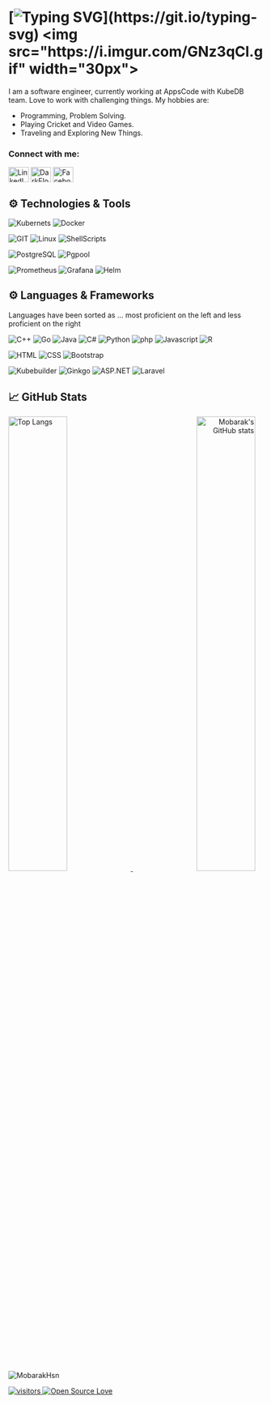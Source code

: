 
# [![Typing SVG](https://readme-typing-svg.herokuapp.com?font=consolas&color=%234DF79A&height=30&lines=Hello+there%2C+I'm+Mobarak!)](https://git.io/typing-svg) <img src="https://i.imgur.com/GNz3qCl.gif" width="30px">
I am a software engineer, currently working at AppsCode with KubeDB team. Love to work with challenging things.
My hobbies are:
- Programming, Problem Solving.
- Playing Cricket and Video Games.
- Traveling and Exploring New Things.

<h3 align="left">Connect with me:</h3>
<p align="left">
<a href="https://www.linkedin.com/in/md-mobarak-hossain-3aa885196/" target="blank"><img align="center" src="https://raw.githubusercontent.com/rahuldkjain/github-profile-readme-generator/master/src/images/icons/Social/linked-in-alt.svg" alt="LinkedIn" height="30" width="40" /></a>
<a href="https://codeforces.com/profile/M-o-b-a-r-a-k" target="blank"><img align="center" src="https://raw.githubusercontent.com/rahuldkjain/github-profile-readme-generator/master/src/images/icons/Social/codeforces.svg" alt="DarkFloyd" height="30" width="40" /></a>
<a href="https://www.facebook.com/mobarok.hossain.9237" target="blank"><img align="center" src="https://raw.githubusercontent.com/rahuldkjain/github-profile-readme-generator/master/src/images/icons/Social/facebook.svg" alt="Facebook" height="30" width="40" /></a>
</p>

## ⚙️ Technologies & Tools
![Kubernets](https://img.shields.io/badge/kubernetes%20-%23326ce5.svg?&style=for-the-badge&logo=kubernetes&logoColor=white)
![Docker](https://img.shields.io/badge/docker-%230db7ed.svg?style=for-the-badge&logo=docker&logoColor=white)


![GIT](https://img.shields.io/badge/git-%3776AB.svg?style=for-the-badge&logo=git&logoColor=white&color=F05032)
![Linux](https://img.shields.io/badge/linux-%FCC624.svg?style=for-the-badge&logo=linux&logoColor=black&color=FCC624)
![ShellScripts](https://img.shields.io/badge/Shell_Scripting-121011?style=for-the-badge&logo=gnu-bash&logoColor=white)

![PostgreSQL](https://img.shields.io/badge/PostgreSQL-47A248.svg?style=for-the-badge&logo=postgresql&logoColor=white&color=4479A1)
![Pgpool](https://img.shields.io/badge/Pgpool-47A248.svg?style=for-the-badge&logo=pgpool&logoColor=white&color=4479A1)

![Prometheus](https://img.shields.io/badge/Prometheus-000000?style=for-the-badge&logo=prometheus&labelColor=000000)
![Grafana](https://img.shields.io/badge/Grafana-F2F4F9?style=for-the-badge&logo=grafana&logoColor=orange&labelColor=F2F4F9)
![Helm](https://img.shields.io/badge/Helm-0F1689?style=for-the-badge&logo=Helm&labelColor=0F1689)


## ⚙️ Languages & Frameworks
Languages have been sorted as ...  most proficient on the left and less proficient on the right <br>

![C++](https://img.shields.io/badge/c++-00599C.svg?style=for-the-badge&logo=c%2B%2B&logoColor=white&color=00599C)
![Go](https://img.shields.io/badge/Go-00ADD8?style=for-the-badge&logo=go&logoColor=white)
![Java](https://img.shields.io/badge/java-%7396.svg?style=for-the-badge&logo=java&logoColor=white&color=007396)
![C#](https://img.shields.io/badge/csharp-%7396.svg?style=for-the-badge&logo=csharp&logoColor=white&color=007396)
![Python](https://img.shields.io/badge/python-%3776AB.svg?style=for-the-badge&logo=python&logoColor=white&color=3776AB)
![php](https://img.shields.io/badge/php-%F7DF1E.svg?style=for-the-badge&logo=php&logoColor=black&color=563D7C)
![Javascript](https://img.shields.io/badge/javscript-%F7DF1E.svg?style=for-the-badge&logo=javascript&logoColor=black&color=F7DF1E)
![R](https://img.shields.io/badge/R-%1572B6.svg?style=for-the-badge&logo=R&logoColor=white&color=1572B6)

![HTML](https://img.shields.io/badge/html5-%3776AB.svg?style=for-the-badge&logo=html5&logoColor=white&color=E34F26)
![CSS](https://img.shields.io/badge/css3-%1572B6.svg?style=for-the-badge&logo=css3&logoColor=white&color=1572B6)
![Bootstrap](https://img.shields.io/badge/bootstrap-%3776AB.svg?style=for-the-badge&logo=bootstrap&logoColor=white&color=563D7C)

![Kubebuilder](https://img.shields.io/badge/kubebuilder-00599C.svg?style=for-the-badge&logo=kubebuilder%2B%2B&logoColor=white&color=00599C)
![Ginkgo](https://img.shields.io/badge/ginkgo-00599C.svg?style=for-the-badge&logo=ginkgo&logoColor=white&color=00599C)
![ASP.NET](https://img.shields.io/badge/asp.net-43853D?style=for-the-badge&logo=.net&logoColor=white)
![Laravel](https://img.shields.io/badge/laravel-404D59?style=for-the-badge&logo=laravel)




## &#x1f4c8; GitHub Stats
<p>
    <a align="left" href="https://github.com/MobarakHsn?tab=repositories">
        <img alt="Top Langs"  width="48%" src="https://github-readme-stats.vercel.app/api/top-langs/?username=MobarakHsn&layout=compact&langs_count=10">
    </a>
    <a align="right" href="https://github.com/MobarakHsn?tab=repositories">
        <img alt="Mobarak's GitHub stats"  width="48%" src="https://github-readme-stats.vercel.app/api?username=MobarakHsn&show_icons=true&theme=cobalt">
    </a>
        

    
</p>


<p><img align="center" src="https://github-readme-streak-stats.herokuapp.com/?user=MobarakHsn&theme=react" alt="MobarakHsn" /></p>

<a href="https://github.com/ellerbrock/open-source-badges/">
    <img width=""auto"  alt="visitors" src="https://visitor-badge.laobi.icu/badge?page_id=mobarak.hsn" />
</a>
<a href="https://visitor-badge.laobi.icu/">
    <img width="auto"  alt="Open Source Love" src="https://badges.frapsoft.com/os/v1/open-source.svg?v=103" />
</a>